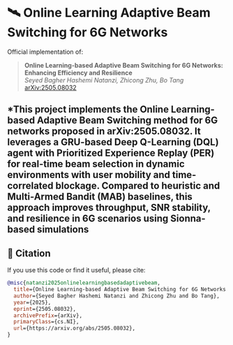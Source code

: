 # 🛰️ Online Learning Adaptive Beam Switching for 6G Networks

Official implementation of:

> **Online Learning-based Adaptive Beam Switching for 6G Networks: Enhancing Efficiency and Resilience**  
> *Seyed Bagher Hashemi Natanzi, Zhicong Zhu, Bo Tang*  
> [arXiv:2505.08032](https://arxiv.org/abs/2505.08032)

*This project implements the Online Learning-based Adaptive Beam Switching method for 6G networks proposed in arXiv:2505.08032.
It leverages a GRU-based Deep Q-Learning (DQL) agent with Prioritized Experience Replay (PER) for real-time beam selection in dynamic environments with user mobility and time-correlated blockage.
Compared to heuristic and Multi-Armed Bandit (MAB) baselines, this approach improves throughput, SNR stability, and resilience in 6G scenarios using Sionna-based simulations
---

## 📄 Citation

If you use this code or find it useful, please cite:

```bibtex
@misc{natanzi2025onlinelearningbasedadaptivebeam,
  title={Online Learning-based Adaptive Beam Switching for 6G Networks: Enhancing Efficiency and Resilience}, 
  author={Seyed Bagher Hashemi Natanzi and Zhicong Zhu and Bo Tang},
  year={2025},
  eprint={2505.08032},
  archivePrefix={arXiv},
  primaryClass={cs.NI},
  url={https://arxiv.org/abs/2505.08032}, 
}

